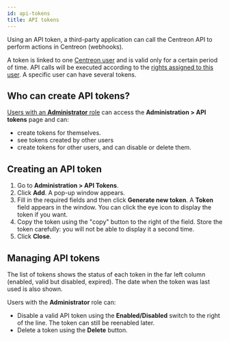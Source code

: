 ```yaml
---
id: api-tokens
title: API tokens
---
```


Using an API token, a third-party application can call the Centreon API to perform actions in Centreon (webhooks).

A token is linked to one [Centreon user](../users/users.md) and is valid only for a certain period of time. API calls will be executed according to the [rights assigned to this user](../users/users.md#user-roles). A specific user can have several tokens.

## Who can create API tokens?

[Users with an **Administrator** role](../users/users.md#user-roles) can access the **Administration > API tokens** page and can:
* create tokens for themselves. 
* see tokens created by other users
* create tokens for other users, and can disable or delete them.

## Creating an API token

1. Go to **Administration > API Tokens**.
2. Click **Add**. A pop-up window appears.
3. Fill in the required fields and then click **Generate new token**. A **Token** field appears in the window. You can click the eye icon to display the token if you want.
4. Copy the token using the "copy" button to the right of the field. Store the token carefully: you will not be able to display it a second time.
5. Click **Close**.

## Managing API tokens

The list of tokens shows the status of each token in the far left column (enabled, valid but disabled, expired). The date when the token was last used is also shown.

Users with the **Administrator** role can:

* Disable a valid API token using the **Enabled/Disabled** switch to the right of the line. The token can still be reenabled later.
* Delete a token using the **Delete** button.

